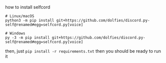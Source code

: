 how to install selfcord
```
# Linux/macOS
python3 -m pip install git+https://github.com/dolfies/discord.py-self@renamed#egg=selfcord.py[voice]

# Windows
py -3 -m pip install git+https://github.com/dolfies/discord.py-self@renamed#egg=selfcord.py[voice]
```
then, just `pip install -r requirements.txt` then you should be ready to run it

